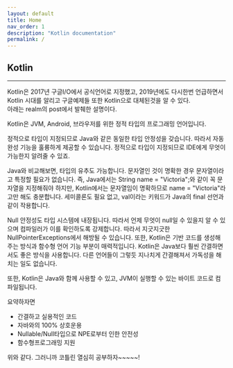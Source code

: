 ```yaml
---
layout: default
title: Home
nav_order: 1
description: "Kotlin documentation"
permalink: /
---
```


## Kotlin

---
Kotlin은 2017년 구글I/O에서 공식언어로 지정했고, 2019년에도 다시한번 언급하면서 Kotlin 시대를 알리고 구글예제들 또한 Kotlin으로 대체된것을 알 수 있다.   
아래는 realm의 post에서 발췌한 설명이다.

<div class="code-example" markdown="1">
Kotlin은 JVM, Android, 브라우저를 위한 정적 타입의 프로그래밍 언어입니다. 

정적으로 타입이 지정되므로 Java와 같은 동일한 타입 안정성을 갖습니다. 따라서 자동 완성 기능을 훌륭하게 제공할 수 있습니다. 정적으로 타입이 지정되므로 IDE에게 무엇이 가능한지 알려줄 수 있죠.

Java와 비교해보면, 타입의 유추도 가능합니다. 문자열인 것이 명확한 경우 문자열이라고 특정할 필요가 없습니다. 즉, Java에서는 String name = "Victoria";와 같이 꼭 문자열을 지정해줘야 하지만, Kotlin에서는 문자열임이 명확하므로 name = "Victoria"라고만 해도 충분합니다. 세미콜론도 필요 없고, val이라는 키워드가 Java의 final 선언과 같이 작용합니다.

Null 안정성도 타입 시스템에 내장됩니다. 따라서 언제 무엇이 null일 수 있을지 알 수 있으며 컴파일러가 이를 확인하도록 강제합니다. 따라서 지긋지긋한 NullPointerExceptions에서 해방될 수 있습니다. 또한, Kotlin은 기반 코드를 생성해주는 방식과 함수형 언어 기능 부분이 매력적입니다. Kotlin은 Java보다 훨씬 간결하면서도 좋은 방식을 사용합니다. 다른 언어들이 그렇듯 지나치게 간결해져서 가독성을 해치는 일도 없습니다.

또한, Kotlin은 Java와 함께 사용할 수 있고, JVM이 실행할 수 있는 바이트 코드로 컴파일됩니다.
</div>

요약하자면  

- 간결하고 실용적인 코드
- 자바와의 100% 상호운용
- Nullable/Null타입으로 NPE로부터 인한 안전성
- 함수형프로그래밍 지원  


위와 같다. 그러니까 코틀린 열심히 공부하자~~~~~!
